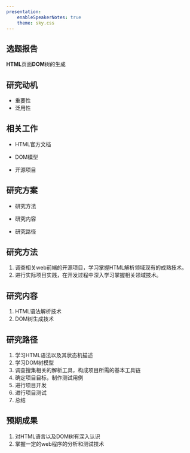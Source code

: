 ```yaml
---
presentation:
    enableSpeakerNotes: true 
    theme: sky.css
---
```



<!-- slide -->

## **选题报告**

**HTML**页面**DOM**树的生成

<!-- slide -->

## **研究动机**

- 重要性 <!-- .element: class="fragment" data-fragment-index="1" -->
- 泛用性 <!-- .element: class="fragment" data-fragment-index="2" -->


<!-- slide -->

## **相关工作**
- HTML官方文档 <!-- .element: class="fragment" data-fragment-index="1" -->

- DOM模型 <!-- .element: class="fragment" data-fragment-index="2" -->

- 开源项目 <!-- .element: class="fragment" data-fragment-index="3" -->


<!-- slide -->

## **研究方案**
- 研究方法 <!-- .element: class="fragment" data-fragment-index="1" -->

- 研究内容 <!-- .element: class="fragment" data-fragment-index="2" -->

- 研究路径 <!-- .element: class="fragment" data-fragment-index="3" -->

<!-- slide vertical=true -->
        
## **研究方法**
1. 调查相关web前端的开源项目，学习掌握HTML解析领域现有的成熟技术。
2. 进行实际项目实践，在开发过程中深入学习掌握相关领域技术。

<!-- slide vertical=true -->

## 研究内容
1. HTML语法解析技术
2. DOM树生成技术
<!-- slide vertical=true -->

## 研究路径

1. 学习HTML语法以及其状态机描述
2. 学习DOM树模型
3. 调查搜集相关的解析工具，构成项目所需的基本工具链
4. 确定项目目标，制作测试用例
5. 进行项目开发
6. 进行项目测试
7. 总结

<!-- slide -->

## 预期成果

1. 对HTML语言以及DOM树有深入认识
2. 掌握一定的web程序的分析和测试技术
